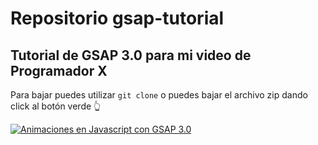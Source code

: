 # Repositorio gsap-tutorial

## Tutorial de GSAP 3.0 para mi video de Programador X

Para bajar puedes utilizar `git clone` o puedes bajar el archivo zip dando click al botón verde 👆

[![Animaciones en Javascript con GSAP 3.0](https://img.youtube.com/vi/q5NWTXmR8iU/0.jpg)](https://www.youtube.com/watch?v=q5NWTXmR8iU)
